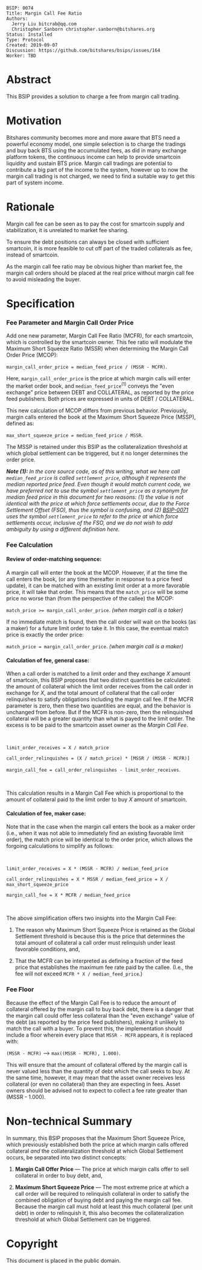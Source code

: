 ```
BSIP: 0074
Title: Margin Call Fee Ratio
Authors:
  Jerry Liu bitcrab@qq.com
  Christopher Sanborn christopher.sanborn@bitshares.org
Status: Installed
Type: Protocol
Created: 2019-09-07
Discussion: https://github.com/bitshares/bsips/issues/164
Worker: TBD
```

# Abstract
This BSIP provides a solution to charge a fee from margin call trading.

# Motivation
Bitshares community becomes more and more aware that BTS need a powerful economy model, one simple selection is to charge the tradings and buy back BTS using the accumulated fees, as did in many exchange platform tokens, the continuous income can help to provide smartcoin liquidity and sustain BTS price. Margin call tradings are potential to contribute a big part of the income to the system, however up to now the margin call trading is not charged, we need to find a suitable way to get this part of system income.

# Rationale
Margin call fee can be seen as to pay the cost for smartcoin supply and stabilization, it is unrelated to market fee sharing.

To ensure the debt positions can always be closed with sufficient smartcoin, it is more feasible to cut off part of the traded collaterals as fee, instead of smartcoin.

As the margin call fee ratio may be obvious higher than market fee, the margin call orders should be placed at the real price without margin call fee to avoid misleading the buyer.

# Specification

### Fee Parameter and Margin Call Order Price

Add one new parameter, Margin Call Fee Ratio (MCFR), for each smartcoin, which is controlled by the smartcoin owner. This fee ratio will modulate the Maximum Short Squeeze Ratio (MSSR) when determining the Margin Call Order Price (MCOP):

`margin_call_order_price = median_feed_price / (MSSR - MCFR)`.

Here, `margin_call_order_price` is the price at which margin calls will enter the market order book, and `median_feed_price`<sup>(1)</sup> conveys the "even exchange" price between DEBT and COLLATERAL, as reported by the price feed publishers.  Both prices are expressed in units of DEBT / COLLATERAL.

This new calculation of MCOP differs from previous behavior.  Previously, margin calls entered the book at the Maximum Short Squeeze Price (MSSP), defined as:

`max_short_squeeze_price = median_feed_price / MSSR`.

The MSSP is retained under this BSIP as the collateralization threshold at which global settlement can be triggered, but it no longer determines the order price.

_**Note (1):** In the core source code, as of this writing, what we here call `median_feed_price` is called `settlement_price`, although it represents the median reported price feed.  Even though it would match current code, we have preferred not to use the symbol `settlement_price` as a synonym for median feed price in this document for two reasons: (1) the value is not identical with the price at which force settlements occur, due to the Force Settlement Offset (FSO), thus the symbol is confusing, and (2) [BSIP-0071](bsip-0071.md) uses the symbol `settlement_price` to refer to the price at which force settlements occur, inclusive of the FSO, and we do not wish to add ambiguity by using a different definition here._

### Fee Calculation

#### Review of order-matching sequence:

A margin call will enter the book at the MCOP.  However, if at the time the call enters the book, (or any time thereafter in response to a price feed update), it can be matched with an existing limit order at a more favorable price, it will take that order. This means that the `match_price` will be some price no worse than (from the perspective of the callee) the MCOP:

`match_price >= margin_call_order_price`.  _(when margin call is a taker)_

If no immediate match is found, then the call order will wait on the books (as a maker) for a future limit order to take it.  In this case, the eventual match price is exactly the order price:

`match_price = margin_call_order_price`.  _(when margin call is a maker)_

#### Calculation of fee, general case:

When a call order is matched to a limit order and they exchange _X_ amount of smartcoin, this BSIP proposes that two distinct quantities be calculated: the amount of collateral which the limit order receives from the call order in exchange for _X_, and the total amount of collateral that the call order relinquishes to satisfy obligations including the margin call fee.  If the MCFR parameter is zero, then these two quantities are equal, and the behavior is unchanged from before.  But if the MCFR is non-zero, then the relinquished collateral will be a greater quantity than what is payed to the limit order.  The excess is to be paid to the smartcoin asset owner as the _Margin Call Fee_.

<br>

`limit_order_receives = X / match_price`

`call_order_relinquishes = (X / match_price) * [MSSR / (MSSR - MCFR)]`

`margin_call_fee = call_order_relinquishes - limit_order_receives`.

<br>

This calculation results in a Margin Call Fee which is proportional to the amount of collateral paid to the limit order to buy _X_ amount of smartcoin.

#### Calculation of fee, maker case:

Note that in the case when the margin call enters the book as a maker order (i.e., when it was not able to immediately find an existing favorable limit order), the match price will be identical to the order price, which allows the forgoing calculations to simplify as follows:

<br>

`limit_order_receives = X * (MSSR - MCFR) / median_feed_price`

`call_order_relinquishes = X * MSSR / median_feed_price = X / max_short_squeeze_price`

`margin_call_fee = X * MCFR / median_feed_price`

<br>

The above simplification offers two insights into the Margin Call Fee:

1. The reason why Maximum Short Squeeze Price is retained as the Global Settlement threshold is because this is the price that determines the total amount of collateral a call order must relinquish under least favorable conditions, and,

2. That the MCFR can be interpreted as defining a fraction of the feed price that establishes the maximum fee rate paid by the callee.  (I.e., the fee will not exceed `MCFR * X / median_feed_price`.)


### Fee Floor

Because the effect of the Margin Call Fee is to reduce the amount of collateral offered by the margin call to buy back debt, there is a danger that the margin call could offer less collateral than the "even exchange" value of the debt (as reported by the price feed publishers), making it unlikely to match the call with a buyer.  To prevent this, the implementation should include a floor wherein every place that `MSSR - MCFR` appears, it is replaced with:

`(MSSR - MCFR)` —> `max((MSSR - MCFR), 1.000)`.

This will ensure that the amount of collateral offered by the margin call is never valued less than the quantity of debt which the call seeks to buy.  At the same time, however, it may mean that the asset owner receives less collateral (or even no collateral) than they are expecting in fees.  Asset owners should be advised not to expect to collect a fee rate greater than (MSSR - 1.000).

# Non-technical Summary

In summary, this BSIP proposes that the Maximum Short Squeeze Price, which previously established both the price at which margin calls offered collateral _and_ the collateralization threshold at which Global Settlement occurs, be separated into two distinct concepts:

1. **Margin Call Offer Price** — The price at which margin calls offer to sell collateral in order to buy debt, and,

2. **Maximum Short Squeeze Price** — The most extreme price at which a call order will be required to relinquish collateral in order to satisfy the combined obligation of buying debt and paying the margin call fee.  Because the margin call must hold at least this much collateral (per unit debt) in order to relinquish it, this also becomes the collateralization threshold at which Global Settlement can be triggered.

# Copyright

This document is placed in the public domain.
